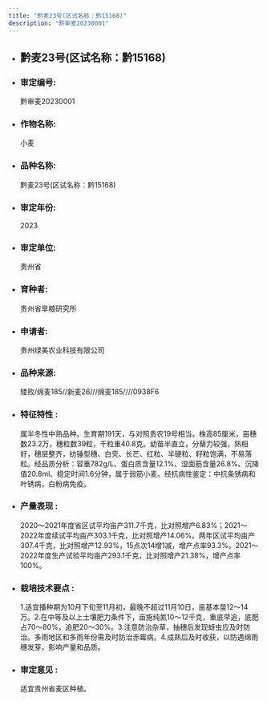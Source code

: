 ```yaml
---
title: "黔麦23号(区试名称：黔15168)"
description: "黔审麦20230001"
---
```

* ## 黔麦23号(区试名称：黔15168)
* ###  审定编号:  
   黔审麦20230001

*  ### 作物名称:  
   小麦

*   ###  品种名称: 
    黔麦23号(区试名称：黔15168)

*   ### 审定年份: 
    2023

*   ### 审定单位:  
    贵州省

*   ### 育种者:  
    贵州省旱粮研究所

*   ### 申请者:  
    贵州绿美农业科技有限公司

*   ### 品种来源:  
    矮败/绵麦185//新麦26///绵麦185////0938F6

*   ### 特征特性 : 
    属半冬性中熟品种。生育期191天，与对照贵农19号相当。株高85厘米，亩穗数23.2万，穗粒数39粒，千粒重40.8克。幼苗半直立，分蘖力较强，熟相好，穗层整齐，纺锤型穗、白壳、长芒、红粒、半硬粒、籽粒饱满，不易落粒。经品质分析：容重782g/L、蛋白质含量12.1%、湿面筋含量26.8%、沉降值20.8ml、稳定时间1.6分钟，属于弱筋小麦。经抗病性鉴定：中抗条锈病和叶锈病，白粉病免疫。

*   ### 产量表现 : 
    2020～2021年度省区试平均亩产311.7千克，比对照增产6.83%；2021～2022年度续试平均亩产303.1千克，比对照增产14.06%。两年区试平均亩产307.4千克，比对照增产12.93%，15点次14增1减，增产点率93.3%。2021～2022年度生产试验平均亩产293.1千克，比对照增产21.38%，增产点率100%。

*   ### 栽培技术要点 : 
    1.适宜播种期为10月下旬至11月初，最晚不超过11月10日，亩基本苗12～14万。2.在中等及以上土壤肥力条件下，亩施纯氮10～12千克，重底早追，底肥占70～80%，追肥20～30%。3.注意防治杂草，抽穗后发现蚜虫应及时防治。多雨地区和多雨年份需及时防治赤霉病。4.成熟后及时收获，以防遇绵雨穗发芽，影响产量和品质。

*   ### 审定意见 : 
    适宜贵州省麦区种植。
